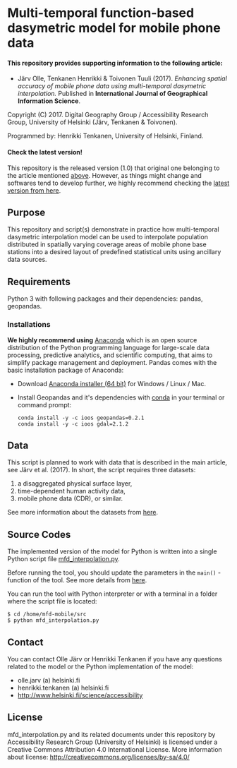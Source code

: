 # Multi-temporal function-based dasymetric model for mobile phone data

#### This repository provides supporting information to the following article:

 - Järv Olle, Tenkanen Henrikki & Toivonen Tuuli (2017). *Enhancing spatial accuracy of mobile
  phone data using multi-temporal dasymetric interpolation.* Published in **International Journal of 
  Geographical Information Science**.

Copyright (C) 2017.  Digital Geography Group / Accessibility Research Group, University of Helsinki (Järv, Tenkanen & Toivonen).

Programmed by: Henrikki Tenkanen, University of Helsinki, Finland.

#### Check the latest version!

This repository is the released version (1.0) that original one belonging to the article mentioned [above](README.md#this-repository-provides-supporting-information-to-the-following-article). However, as things might change and softwares tend to develop further, we highly recommend checking the [latest version from here](https://github.com/AccessibilityRG/MFD_Mobile).

## Purpose
  
This repository and script(s) demonstrate in practice how multi-temporal dasymetric interpolation model can be used to interpolate population distributed in spatially varying coverage areas of mobile phone base stations into a desired layout of predefined statistical units using ancillary data sources. 

## Requirements

Python 3 with following packages and their dependencies: pandas, geopandas.

### Installations

**We highly recommend using** [Anaconda](https://www.continuum.io/anaconda-overview) which is an open source distribution of the Python programming language for large-scale data processing, predictive analytics, and scientific computing, that aims to simplify package management and deployment. Pandas comes with the basic installation package of Anaconda:

 - Download [Anaconda installer (64 bit)](https://www.continuum.io/downloads) for Windows / Linux / Mac.
 
 - Install Geopandas and it's dependencies with [conda](http://conda.pydata.org/docs/using/using.html) in your terminal or command prompt:
 
    ```
    conda install -y -c ioos geopandas=0.2.1
    conda install -y -c ioos gdal=2.1.2
    ```

## Data

This script is planned to work with data that is described in the main article, see Järv et al. (2017). In short, the script requires three datasets:
  
  1. a disaggregated physical surface layer, 
  2. time-dependent human activity data,
  3. mobile phone data (CDR), or similar. 
  
See more information about the datasets from [here](docs/Data-specs.MD).

## Source Codes

The implemented version of the model for Python is written into a single Python script file [mfd_interpolation.py](src/mfd_interpolation.py).

Before running the tool, you should update the parameters in the `main()` -function of the tool. See more details from [here](src/).

You can run the tool with Python interpreter or with a terminal in a folder where the script file is located:
  
  ```
  $ cd /home/mfd-mobile/src
  $ python mfd_interpolation.py
  ``` 

## Contact

You can contact Olle Järv or Henrikki Tenkanen if you have any questions related to the model or the Python implementation of the model:
  
 - olle.jarv (a) helsinki.fi
 - henrikki.tenkanen (a) helsinki.fi
 - http://www.helsinki.fi/science/accessibility

## License

mfd_interpolation.py and its related documents under this repository by Accessibility Research Group (University of Helsinki) is licensed under a Creative Commons Attribution 4.0 International License. 
More information about license: http://creativecommons.org/licenses/by-sa/4.0/

